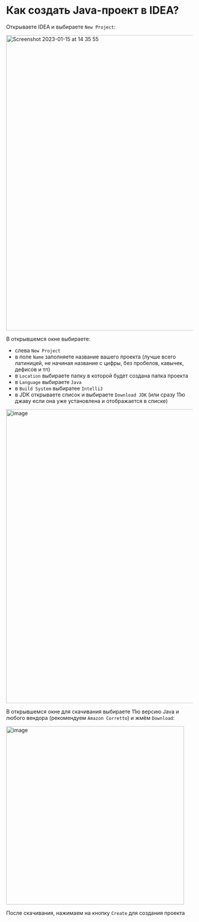 # Как создать Java-проект в IDEA?

Открываете IDEA и выбираете `New Project`:

<img width="795" alt="Screenshot 2023-01-15 at 14 35 55" src="https://user-images.githubusercontent.com/53707586/212538397-f9be6070-7e76-4df8-a0e1-39d11514fa13.png">

В открывшемся окне выбираете:
* слева `New Project`
* в поле `Name` заполняете название вашего проекта (лучше всего латиницей, не начиная название с цифры, без пробелов, кавычек, дефисов и тп)
* в `Location` выбираете папку в которой будет создана папка проекта
* в `Language` выбираете `Java`
* в `Build System` выбиратее `IntelliJ`
* в JDK открываете список и выбираете `Download JDK` (или сразу 11ю джаву если она уже установлена и отображается в списке)

<img width="791" alt="image" src="https://user-images.githubusercontent.com/53707586/212538454-031a700d-e7e8-467e-8a82-4a2162ddb8aa.png">

В открывшемся окне для скачивания выбираете 11ю версию Java и любого вендора (рекомендуем `Amazon Corretto`) и жмём `Download`:

<img width="480" alt="image" src="https://user-images.githubusercontent.com/53707586/212538572-135c1d2f-c627-49ba-9761-6882b80c9aa0.png">

После скачивания, нажимаем на кнопку `Create` для создания проекта
